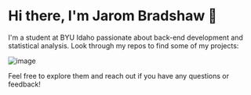 # Hi there, I'm Jarom Bradshaw 👋

I'm a student at BYU Idaho passionate about back-end development and statistical analysis. Look through my repos to find some of my projects:

![image](https://github.com/jarom-bradshaw/jarom-bradshaw/assets/156943555/16b9ddf3-b5f3-4b88-ba08-a9f035a5fb5a)


Feel free to explore them and reach out if you have any questions or feedback!


<!---
jarom-bradshaw/jarom-bradshaw is a ✨ special ✨ repository because its `README.md` (this file) appears on your GitHub profile.
You can click the Preview link to take a look at your changes.
--->
